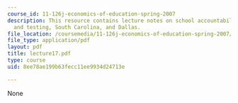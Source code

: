 ```yaml
---
course_id: 11-126j-economics-of-education-spring-2007
description: This resource contains lecture notes on school accountability, standards
  and testing, South Carolina, and Dallas.
file_location: /coursemedia/11-126j-economics-of-education-spring-2007/8ee78ae199b63fecc11ee9934d24713e_lecture17.pdf
file_type: application/pdf
layout: pdf
title: lecture17.pdf
type: course
uid: 8ee78ae199b63fecc11ee9934d24713e

---
```

None